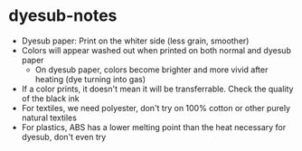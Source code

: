 # dyesub-notes

- Dyesub paper: Print on the whiter side (less grain, smoother)
- Colors will appear washed out when printed on both normal and dyesub paper
  - On dyesub paper, colors become brighter and more vivid after heating (dye turning into gas)
- If a color prints, it doesn't mean it will be transferrable. Check the quality of the black ink
- For textiles, we need polyester, don't try on 100% cotton or other purely natural textiles
- For plastics, ABS has a lower melting point than the heat necessary for dyesub, don't even try
